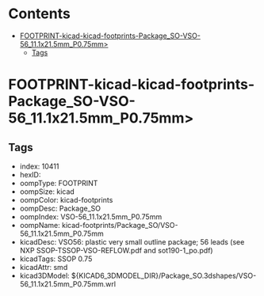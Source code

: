 



Contents
========

* [FOOTPRINT-kicad-kicad-footprints-Package_SO-VSO-56_11.1x21.5mm_P0.75mm>](#footprint-kicad-kicad-footprints-package_so-vso-56_111x215mm_p075mm)
	* [Tags](#tags)

# FOOTPRINT-kicad-kicad-footprints-Package_SO-VSO-56_11.1x21.5mm_P0.75mm>

## Tags

- index: 10411
- hexID: 
- oompType: FOOTPRINT
- oompSize: kicad
- oompColor: kicad-footprints
- oompDesc: Package_SO
- oompIndex: VSO-56_11.1x21.5mm_P0.75mm
- oompName: kicad-footprints/Package_SO/VSO-56_11.1x21.5mm_P0.75mm
- kicadDesc: VSO56: plastic very small outline package; 56 leads (see NXP SSOP-TSSOP-VSO-REFLOW.pdf and sot190-1_po.pdf)
- kicadTags: SSOP 0.75
- kicadAttr: smd
- kicad3DModel: ${KICAD6_3DMODEL_DIR}/Package_SO.3dshapes/VSO-56_11.1x21.5mm_P0.75mm.wrl
